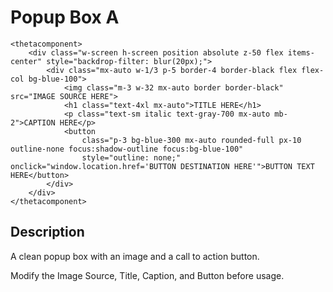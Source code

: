 <!-- Only Modify The Commented Text and Capitalised Text-->
# Popup Box A

```
<thetacomponent>
    <div class="w-screen h-screen position absolute z-50 flex items-center" style="backdrop-filter: blur(20px);">
        <div class="mx-auto w-1/3 p-5 border-4 border-black flex flex-col bg-blue-100">
            <img class="m-3 w-32 mx-auto border border-black" src="IMAGE SOURCE HERE">
            <h1 class="text-4xl mx-auto">TITLE HERE</h1>
            <p class="text-sm italic text-gray-700 mx-auto mb-2">CAPTION HERE</p>
            <button
                class="p-3 bg-blue-300 mx-auto rounded-full px-10 outline-none focus:shadow-outline focus:bg-blue-100"
                style="outline: none;" onclick="window.location.href='BUTTON DESTINATION HERE'">BUTTON TEXT HERE</button>
        </div>
    </div>
</thetacomponent>
```

## Description
A clean popup box with an image and a call to action button.

Modify the Image Source, Title, Caption, and Button before usage.
<!-- EXPLAIN ABOUT YOUR COMPONENT HERE -->